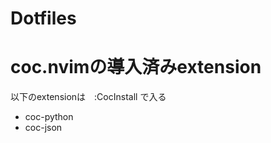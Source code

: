 # Dotfiles
# coc.nvimの導入済みextension
以下のextensionは　:CocInstall <hoge> で入る  
  * coc-python
  * coc-json
